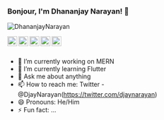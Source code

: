 ### Bonjour, I'm Dhananjay Narayan! 👋
<p align="left"> <img src="https://komarev.com/ghpvc/?username=DhananjayNarayan&label=Views&color=blueviolet&style=plastic" alt="DhananjayNarayan" /> </p>

<a href="https://twitter.com/DjayNarayan">
  <img align="left" alt="Dhananjay's Twitter" width="22px" src="https://cdn.jsdelivr.net/npm/simple-icons@v3/icons/twitter.svg" />
</a>
<a href="https://www.linkedin.com/in/dhananjay-narayan-aa222615b/">
  <img align="left" alt="Dhananjay's Linkdein" width="22px" src="https://cdn.jsdelivr.net/npm/simple-icons@v3/icons/linkedin.svg" />
</a>
<a href="https://github.com/DhananjayNarayan">
  <img align="left" alt="Dhananjay's Github" width="22px" src="https://cdn.jsdelivr.net/npm/simple-icons@v3/icons/github.svg" />
</a>
<a href="https://www.instagram.com/dhananjay_narayan/">
  <img align="left" alt="Dhananjay's Instagram" width="22px" src="https://cdn.jsdelivr.net/npm/simple-icons@v3/icons/instagram.svg" />
</a>
<a href="https://www.facebook.com/dhananjay.ashwath/">
  <img align="left" alt="Dhananjay's Facebook" width="22px" src="https://cdn.jsdelivr.net/npm/simple-icons@v3/icons/facebook.svg" />
</a>


<br/>
<br/>

- 🔭 I’m currently working on MERN  
- 🌱 I’m currently learning Flutter
- 💬 Ask me about anything
- 📫 How to reach me: Twitter - @DjayNarayan(https://twitter.com/djaynarayan)
- 😄 Pronouns: He/Him
- ⚡ Fun fact: ...

